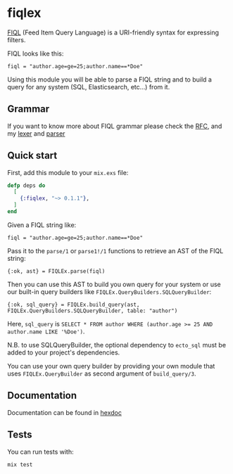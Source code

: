 # fiqlex

[FIQL](http://tools.ietf.org/html/draft-nottingham-atompub-fiql-00) (Feed Item Query Language)
is a URI-friendly syntax for expressing filters.

FIQL looks like this:

```
fiql = "author.age=ge=25;author.name==*Doe"
```

Using this module you will be able to parse a FIQL string and to build a query for any
system (SQL, Elasticsearch, etc...) from it.

## Grammar

If you want to know more about FIQL grammar please check the [RFC](http://tools.ietf.org/html/draft-nottingham-atompub-fiql-00), and my [lexer](src/fiql_lexer.xrl) and [parser](src/fiql_parser.yrl)

## Quick start

First, add this module to your `mix.exs` file:

```elixir
defp deps do
  [
    {:fiqlex, "~> 0.1.1"},
  ]
end
```

Given a FIQL string like:

```
fiql = "author.age=ge=25;author.name==*Doe"
```

Pass it to the `parse/1` or `parse1!/1` functions to retrieve an AST of the FIQL string:

```
{:ok, ast} = FIQLEx.parse(fiql)
```

Then you can use this AST to build you own query for your system or use our built-in
query builders like `FIQLEx.QueryBuilders.SQLQueryBuilder`:

```
{:ok, sql_query} = FIQLEx.build_query(ast, FIQLEx.QueryBuilders.SQLQueryBuilder, table: "author")
```

Here, `sql_query` is `SELECT * FROM author WHERE (author.age >= 25 AND author.name LIKE '%Doe')`.

N.B. to use SQLQueryBuilder, the optional dependency to `ecto_sql` must be added
to your project's dependencies.

You can use your own query builder by providing your own module that uses `FIQLEx.QueryBuilder`
as second argument of `build_query/3`.

## Documentation

Documentation can be found in [hexdoc](https://hexdocs.pm/fiqlex/FIQLEx.html)

## Tests

You can run tests with: 

```
mix test
```
